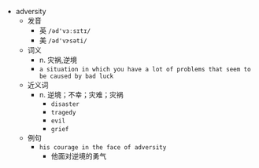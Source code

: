 - adversity
  - 发音
    - 英 `/əd'vɜːsɪtɪ/`
    - 美 `/əd'vɝsəti/`
  - 词义
    - n. 灾祸,逆境
    - `a situation in which you have a lot of problems that seem to be caused by bad luck`
  - 近义词
    - n. 逆境；不幸；灾难；灾祸
      - `disaster`
      - `tragedy`
      - `evil`
      - `grief`
  - 例句
    - `his courage in the face of adversity`
      - 他面对逆境的勇气

